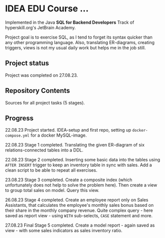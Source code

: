 # IDEA EDU Course ...

Implemented in the Java <b>SQL for Backend Developers</b> Track of hyperskill.org's JetBrain Academy.<br>

Project goal is to exercise SQL, as I tend to forget its syntax quicker than any other programming language.
Also, translating ER-diagrams, creating triggers, views is not my usual daily work but helps me in the job still.

## Project status

Project was completed on 27.08.23.

## Repository Contents

Sources for all project tasks (5 stages).

## Progress

22.08.23 Project started. IDEA-setup and first repo, setting up `docker-compose.yml` for a docker MySQL-image.

22.08.23 Stage 1 completed. Translating the given ER-diagram of six relations-connected tables into a DDL.

22.08.23 Stage 2 completed. Inserting some basic data into the tables using `AFTER INSERT` trigger to keep an
inventory table in sync with sales. Add a clean script to be able to repeat all exercises.

23.08.23 Stage 3 completed. Create a composite index (which unfortunately does not help to solve the problem here).
Then create a view to group total sales on model. Query this view.

26.08.23 Stage 4 completed. Create an employee report only on Sales Assistants, that calculates the employee's monthly 
sales bonus based on their share in the monthly company revenue. Quite complex query - here saved as report view - using
`WITH` sub-selects, `CASE` statement and more.

27.08.23 Final Stage 5 completed. Create a model report - again saved as view - with some sales indicators as sales inventory ratio.